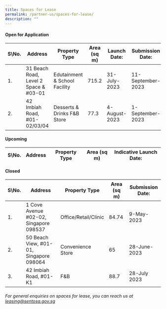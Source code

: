 ```yaml
---
title: Spaces for Lease
permalink: /partner-us/spaces-for-lease/
description: ""
---
```

#### **Open for Application**

| S\No. | Address | Property Type | Area (sq m) | Launch Date: | Submission Date: | Site Showround | Request for information |
| -------- | -------- | -------- | -------- | -------- | -------- | -------- | -------- |
  | 1. |  31 Beach Road, Level 2 Space & #03-01 | Edutainment & School Facility | 715.2 | 31-July-2023 | 11-September-2023 | Upon request | [Register interest here](https://form.gov.sg/64c2361ecbb9630011a7e923)
| 2. | 42 Imbiah Road, #01-02/03/04 | Desserts & Drinks F&B Store | 77.3 | 4-August-2023 |1-September-2023 | Upon request | [Register interest here](https://form.gov.sg/64c23c05fc37110011c8bb40) |

#### **Upcoming**

| S\No. | Address | Property Type | Area (sq m) | Indicative Launch Date:| 
| -------- | -------- | -------- | -------- | -------- |



#### **Closed**

| S\No. | Address | Property Type | Area (sq m) | Submission Date:| 
| -------- | -------- | -------- | -------- | -------- |
|1. |1 Cove Avenue #02-02, Singapore 098537 | Office/Retail/Clinic |84.74| 9-May-2023 |
|2. | 50 Beach View, #01-01, Singapore 098064 | Convenience Store |65| 28-June-2023 |
|3. | 42 Imbiah Road, #01-K1  | F&B |88.7| 28-July 2023 |


###### For general enquiries on spaces for lease, you can reach us at leasing@sentosa.gov.sg